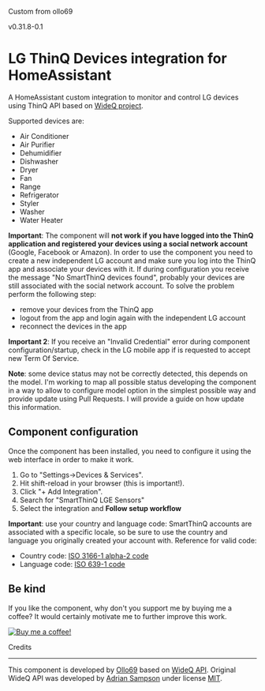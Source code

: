 Custom from ollo69

v0.31.8-0.1

# LG ThinQ Devices integration for HomeAssistant

A HomeAssistant custom integration to monitor and control LG devices using ThinQ API based on [WideQ project][wideq].

Supported devices are:

- Air Conditioner
- Air Purifier
- Dehumidifier
- Dishwasher
- Dryer
- Fan
- Range
- Refrigerator
- Styler
- Washer
- Water Heater

**Important**: The component will **not work if you have logged into the ThinQ application and registered your devices using a social network account** (Google, Facebook or Amazon). In order to use the component you need to create a new independent LG account and make sure you log into the ThinQ app and associate your devices with it.
If during configuration you receive the message "No SmartThinQ devices found", probably your devices are still associated with the social network account. To solve the problem perform the following step:

- remove your devices from the ThinQ app
- logout from the app and login again with the independent LG account
- reconnect the devices in the app

**Important 2**: If you receive an "Invalid Credential" error during component configuration/startup, check in the LG mobile app if is requested to accept new Term Of Service.

**Note**: some device status may not be correctly detected, this depends on the model. I'm working to map all possible status developing the component in a way to allow to configure model option in the simplest possible way and provide update using Pull Requests. I will provide a guide on how update this information.

## Component configuration

Once the component has been installed, you need to configure it using the web interface in order to make it work.

1. Go to "Settings->Devices & Services".
2. Hit shift-reload in your browser (this is important!).
3. Click "+ Add Integration".
4. Search for "SmartThinQ LGE Sensors"
5. Select the integration and **Follow setup workflow**

**Important**: use your country and language code: SmartThinQ accounts are associated with a specific locale,
so be sure to use the country and language you originally created your account with.
Reference for valid code:

- Country code: [ISO 3166-1 alpha-2 code][ISO-3166-1-alpha-2]
- Language code: [ISO 639-1 code][ISO-639-1]

## Be kind

If you like the component, why don't you support me by buying me a coffee?
It would certainly motivate me to further improve this work.

[![Buy me a coffee!](https://www.buymeacoffee.com/assets/img/custom_images/black_img.png)](https://www.buymeacoffee.com/ollo69)

Credits

-------

This component is developed by [Ollo69][ollo69] based on [WideQ API][wideq].
Original WideQ API was developed by [Adrian Sampson][adrian] under license [MIT][].

[ollo69]: https://github.com/ollo69
[wideq]: https://github.com/sampsyo/wideq
[adrian]: https://github.com/sampsyo
[mit]: https://opensource.org/licenses/MIT
[ISO-3166-1-alpha-2]: https://en.wikipedia.org/wiki/ISO_3166-2
[ISO-639-1]: https://en.wikipedia.org/wiki/List_of_ISO_639-1_codes
